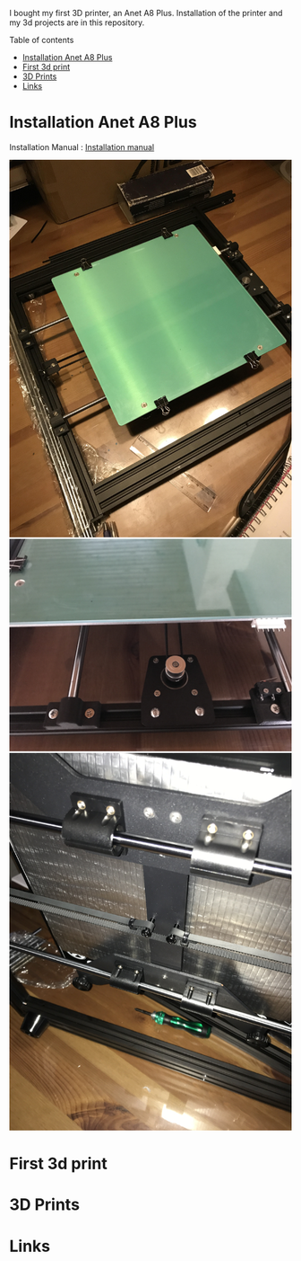 I bought my first 3D printer, an Anet A8 Plus. Installation of the printer and my 3d projects are in this repository.

Table of contents
- [Installation Anet A8 Plus](#installation-anet-a8-plus)
- [First 3d print](#first-3d-print)
- [3D Prints](#3d-prints)
- [Links](#links)


# Installation Anet A8 Plus

Installation Manual : [Installation manual](Anet_A8_Plus/a8_plus.pdf)

![](Anet_A8_plus/A8.JPG)
![](Anet_A8_plus/IMG_1693.JPG)
![](Anet_A8_plus/IMG_1694.JPG)

# First 3d print

# 3D Prints

# Links
